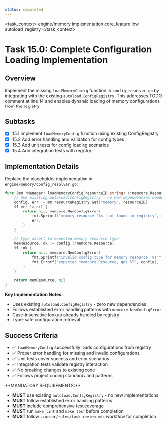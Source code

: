 ```yaml
---
status: completed
---
```


<task_context>
<domain>engine/memory</domain>
<type>implementation</type>
<scope>core_feature</scope>
<complexity>low</complexity>
<dependencies>autoload_registry</dependencies>
</task_context>

# Task 15.0: Complete Configuration Loading Implementation

## Overview

Implement the missing `loadMemoryConfig` function in `config_resolver.go` by integrating with the existing `autoload.ConfigRegistry`. This addresses TODO comment at line 14 and enables dynamic loading of memory configurations from the registry.

## Subtasks

- [x] 15.1 Implement `loadMemoryConfig` function using existing ConfigRegistry
- [x] 15.2 Add error handling and validation for config types
- [x] 15.3 Add unit tests for config loading scenarios
- [x] 15.4 Add integration tests with registry

## Implementation Details

Replace the placeholder implementation in `engine/memory/config_resolver.go`:

```go
func (mm *Manager) loadMemoryConfig(resourceID string) (*memcore.Resource, error) {
    // Use existing autoload.ConfigRegistry - no new dependencies needed
    config, err := mm.resourceRegistry.Get("memory", resourceID)
    if err != nil {
        return nil, memcore.NewConfigError(
            fmt.Sprintf("memory resource '%s' not found in registry", resourceID),
            err,
        )
    }

    // Type assert to expected memory resource type
    memResource, ok := config.(*memcore.Resource)
    if !ok {
        return nil, memcore.NewConfigError(
            fmt.Sprintf("invalid config type for memory resource '%s'", resourceID),
            fmt.Errorf("expected *memcore.Resource, got %T", config),
        )
    }

    return memResource, nil
}
```

**Key Implementation Notes:**

- Uses existing `autoload.ConfigRegistry` - zero new dependencies
- Follows established error handling patterns with `memcore.NewConfigError`
- Case-insensitive lookup already handled by registry
- Type-safe configuration retrieval

## Success Criteria

- ✅ `loadMemoryConfig` successfully loads configurations from registry
- ✅ Proper error handling for missing and invalid configurations
- ✅ Unit tests cover success and error scenarios
- ✅ Integration tests validate registry interaction
- ✅ No breaking changes to existing code
- ✅ Follows project coding standards and patterns

<critical>
**MANDATORY REQUIREMENTS:**

- **MUST** use existing `autoload.ConfigRegistry` - no new implementations
- **MUST** follow established error handling patterns
- **MUST** include comprehensive test coverage
- **MUST** run `make lint` and `make test` before completion
- **MUST** follow `.cursor/rules/task-review.mdc` workflow for completion
  </critical>
